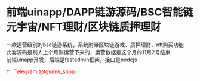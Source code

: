 # 前端uinapp/DAPP链游源码/BSC智能链元宇宙/NFT理财/区块链质押理财

一款运营级别的bsc链游系统，系统附带区块链游戏、质押理财、nft购买功能<br>此套源码是别人上个月刚运营下来的，运营数据是这个月的11月2号结束<br>前端uinapp开发，后端是fastadmin框架，接口是nodejs<br>




<p style="color: red;"><img src="https://cdn-icons-png.flaticon.com/512/2111/2111646.png" alt="Telegram Icon" style="width: 16px; vertical-align: middle; margin-right: 5px;">Telegram:<a href="https://t.me/tgymw_shop" style="color: red;">@tgymw_shop</a></p>
